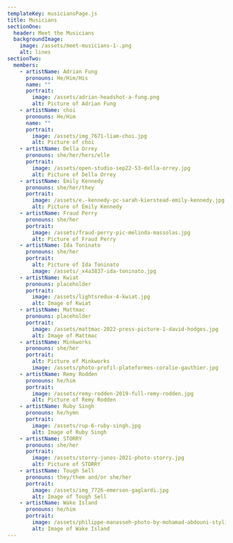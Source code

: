 ```yaml
---
templateKey: musiciansPage.js
title: Musicians
sectionOne:
  header: Meet the Musicians
  backgroundImage:
    image: /assets/meet-musicians-1-.png
    alt: lines
sectionTwo:
  members:
    - artistName: Adrian Fung
      pronouns: He/Him/His
      name: ""
      portrait:
        image: /assets/adrian-headshot-a-fung.png
        alt: Picture of Adrian Fung
    - artistName: choi
      pronouns: He/Him
      name: ""
      portrait:
        image: /assets/img_7671-liam-choi.jpg
        alt: Picture of choi
    - artistName: Della Orrey
      pronouns: she/her/hers/elle
      portrait:
        image: /assets/open-studio-sep22-53-della-orrey.jpg
        alt: Picture of Della Orrey
    - artistName: Emily Kennedy
      pronouns: she/her/they
      portrait:
        image: /assets/e.-kennedy-pc-sarah-kierstead-emily-kennedy.jpg
        alt: Picture of Emily Kennedy
    - artistName: Fraud Perry
      pronouns: she/her
      portrait:
        image: /assets/fraud-perry-pic-melinda-massolas.jpg
        alt: Picture of Fraud Perry
    - artistName: Ida Toninato
      pronouns: she/her
      portrait:
        alt: Picture of Ida Toninato
        image: /assets/_x4a3837-ida-toninato.jpg
    - artistName: Kwiat
      pronouns: placeholder
      portrait:
        image: /assets/lightsredux-4-kwiat.jpg
        alt: Image of Kwiat
    - artistName: Mattmac
      pronouns: placeholder
      portrait:
        image: /assets/mattmac-2022-press-picture-1-david-hodges.jpg
        alt: Image of Mattmac
    - artistName: Minkworks
      pronouns: she/her
      portrait:
        alt: Picture of Minkworks
        image: /assets/photo-profil-plateformes-coralie-gauthier.jpg
    - artistName: Remy Rodden
      pronouns: he/him
      portrait:
        image: /assets/remy-rodden-2019-full-remy-rodden.jpg
        alt: Picture of Remy Rodden
    - artistName: Ruby Singh
      pronouns: he/hymn
      portrait:
        image: /assets/rup-6-ruby-singh.jpg
        alt: Image of Ruby Singh
    - artistName: STORRY
      pronouns: she/her
      portrait:
        image: /assets/storry-junos-2021-photo-storry.jpg
        alt: Picture of STORRY
    - artistName: Tough Sell
      pronouns: they/them and/or she/her
      portrait:
        image: /assets/img_7726-emerson-gaglardi.jpg
        alt: Image of Tough Sell
    - artistName: Wake Island
      pronouns: he/him
      portrait:
        image: /assets/philippe-manasseh-photo-by-mohamad-abdouni-styling-by-charles-nicola-philippe-m.jpg
        alt: Image of Wake Island
---
```

